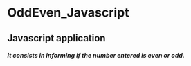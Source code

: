 # OddEven_Javascript

<h2>Javascript application</h2>

<h5>
  It consists in informing if the number entered is even or odd.
</h5>
